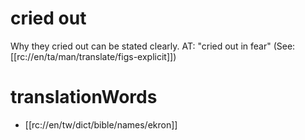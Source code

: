 # cried out

Why they cried out can be stated clearly. AT: "cried out in fear" (See: [[rc://en/ta/man/translate/figs-explicit]])

# translationWords

* [[rc://en/tw/dict/bible/names/ekron]]
